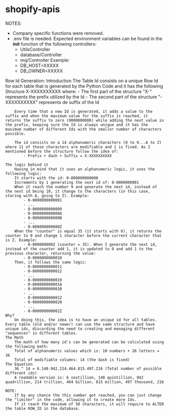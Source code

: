 # shopify-apis

NOTES:
- Company specific functions were removed.
- .env file is needed. Expected environment variables can be found in the __init__ function of the following controllers:
    - UtilsController 
    - database/Controller
    - mq/Controller
Example:
    - DB_HOST=XXXXX
    - DB_OWNER=XXXXX

Row Id Generation:
    Introduction
        The Table Id consists on a unique Row Id for each table that is generated by the Python Code and it has the following Structure X-XXXXXXXXXX where:
            - The first part of the structure "X-" represents the prefix utilized by the Id
            - The second part of the structure "-XXXXXXXXXX" represents de suffix of the Id

        Every time that a new Id is generated, it adds a value to the suffix and when the maximum value for the suffix is reached, it returns the suffix to zero (0000000000) while adding the next value in the prefix, keeping sure the Id is always unique and it has the maximum number of different Ids with the smaller number of characters possible.

        The id consists on a 14 alphanumeric characters (0 to 9...A to Z) where 11 of those characters are modifiable and 1 is fixed. As I mentioned before the structure follow the idea of:
            - Prefix + dash + Suffix = X-XXXXXXXXXX

    The logic behind it
        Having in mind that it uses an alphanumeric logic, it uses the following logic:
        It starts with the id: 0-000000000000
        Increments by 1 generating the next id of: 0-0000000001
        When it reach the number 9 and generate the next id, instead of the next id being 10, it change to the characters (in this case, staring with A, going to Z). Example:
            - 0-0000000000001
            - ...
            - 0-0000000000009
            - 0-000000000000A
            - 0-000000000000B
            - ...
            - 0-000000000000Z
        When the "counter" is equal 35 (it starts with 0), it returns the counter to 0 and change 1 character before the current character that is Z. Example:
            - 0-000000000Z (counter = 35). When I generate the next id, instead of the counter add 1, it is updated to 0 and add 1 to the previous character, returning the value:
            - 0-0000000000010
        Then, it follows the same logic:
            - 0-0000000000011
            - 0-0000000000012
            - ...
            - 0-0000000000019
            - 0-000000000001A
            - 0-000000000001B
            - ...
            - 0-000000000001Z
            - 0-0000000000020
            - ...
            - 0-000000000002Z
    Why?
        On doing this, the idea is to have an unique id for all tables. Every table (old and/or newer) can use the same structure and have unique ids, discarding the need to creating and managing different "sequences" in different tables.
    The Math
        The math of how many id's can be generated can be calculated using the following math:
        Total of alphanumeric values which is: 10 numbers + 26 letters = 36
        Total of modifiable columns: 14 (the dash is fixed)
    The Equation
        36 ^ 14 = 6.140.942.214.464.815.497.216 (Total number of possible different ids)
        A readable version is: 6 sextillion, 140 quintillion, 942 quadrillion, 214 trillion, 464 billion, 815 million, 497 thousand, 216

    NOTE:
        If by any chance the this number get reached, you can just change the "limiter" in the code, allowing it to create more Ids.
        If it reach the maximum of 50 characters, it will require to ALTER the table ROW_ID in the database.



